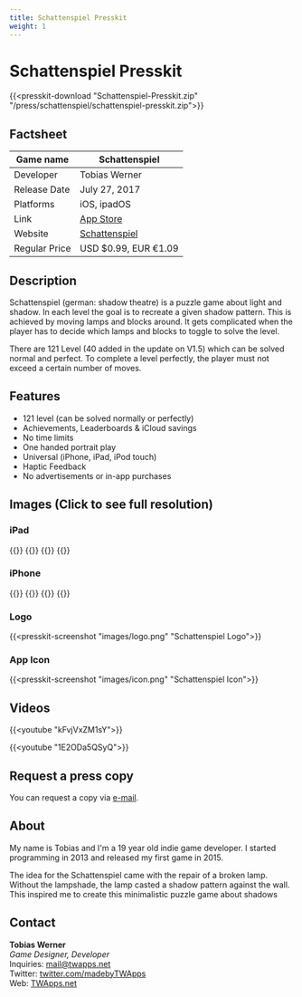 ```yaml
---
title: Schattenspiel Presskit
weight: 1
---
```


# Schattenspiel Presskit

{{<presskit-download "Schattenspiel-Presskit.zip" "/press/schattenspiel/schattenspiel-presskit.zip">}}

## Factsheet

| Game name    | Schattenspiel |
| -------- | ------- |
| Developer  | Tobias Werner    |
| Release Date | July 27, 2017     |
| Platforms    | iOS, ipadOS    |
| Link | [App Store](https://itunes.apple.com/us/app/schattenspiel/id1222140388) |
| Website | [Schattenspiel](https://www.twapps.net/game/schattenspiel/) |
| Regular Price | USD $0.99, EUR €1.09 |

## Description

Schattenspiel (german: shadow theatre) is a puzzle game about light and shadow. In each level the goal is to recreate a given shadow pattern. This is achieved by moving lamps and blocks around. It gets complicated when the player has to decide which lamps and blocks to toggle to solve the level.

There are 121 Level (40 added in the update on V1.5) which can be solved normal and perfect. To complete a level perfectly, the player must not exceed a certain number of moves.

## Features

- 121 level (can be solved normally or perfectly)
- Achievements, Leaderboards & iCloud savings
- No time limits
- One handed portrait play
- Universal (iPhone, iPad, iPod touch)
- Haptic Feedback
- No advertisements or in-app purchases

## Images (Click to see full resolution)

### iPad

<div class="row">
{{<presskit-screenshot "images/ipad_1.png" "iPad Screenshot 1">}}
{{<presskit-screenshot "images/ipad_2.png" "iPad Screenshot 2">}}
{{<presskit-screenshot "images/ipad_3.png" "iPad Screenshot 3">}}
{{<presskit-screenshot "images/ipad_4.png" "iPad Screenshot 4">}}
</div>
<!-- [![Image 1](images/ipad_1-small.png)](images/ipad_1.png)
[![Image 2](images/ipad_2-small.png)](images/ipad_2.png)
[![Image 3](images/ipad_3-small.png)](images/ipad_3.png)
[![Image 4](images/ipad_4-small.png)](images/ipad_4.png) -->

### iPhone

<div class="row">
{{<presskit-screenshot "images/iphone_1.png" "iPhone Screenshot 1">}}
{{<presskit-screenshot "images/iphone_2.png" "iPhone Screenshot 2">}}
{{<presskit-screenshot "images/iphone_3.png" "iPhone Screenshot 3">}}
{{<presskit-screenshot "images/iphone_4.png" "iPhone Screenshot 4">}}
</div>

<!-- [![Image 1](images/iphone_1-small.png)](images/iphone_1.png)
[![Image 2](images/iphone_2-small.png)](images/iphone_2.png)
[![Image 3](images/iphone_3-small.png)](images/iphone_3.png)
[![Image 4](images/iphone_4-small.png)](images/iphone_4.png) -->

### Logo
{{<presskit-screenshot "images/logo.png" "Schattenspiel Logo">}}

### App Icon
{{<presskit-screenshot "images/icon.png" "Schattenspiel Icon">}}

<!-- [![Schattenspiel Icon](images/logo-small.png)](images/logo.png)
[![Schattenspiel Logo](images/icon-small.png)](images/icon.png) -->

## Videos

{{<youtube "kFvjVxZM1sY">}}

{{<youtube "1E2ODa5QSyQ">}}

## Request a press copy

You can request a copy via [e-mail](mailto:mail@twapps.net).

## About

My name is Tobias and I'm a 19 year old indie game developer. I started programming in 2013 and released my first game in 2015.

The idea for the Schattenspiel came with the repair of a broken lamp. Without the lampshade, the lamp casted a shadow pattern against the wall. This inspired me to create this minimalistic puzzle game about shadows

## Contact

**Tobias Werner**  
*Game Designer, Developer*  
Inquiries: [mail@twapps.net](mailto:mail@twapps.net)  
Twitter: [twitter.com/madebyTWApps](https://twitter.com/madebyTWApps)  
Web: [TWApps.net](https://www.twapps.net/)
